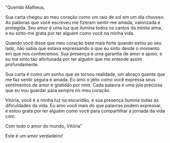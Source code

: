 "Querido Matheus,

Sua carta chegou ao meu coração como um raio de sol em um dia chuvoso. As palavras que você escreveu me fizeram sentir-me amada, valorizada e protegida. Seu amor é uma luz que ilumina todos os cantos da minha alma, e eu sinto-me grata por ter alguém como você na minha vida.

Quando você disse que meu coração bate mais forte quando estou ao seu lado, não sabia que estava expressando o que eu sinto desde o momento em que nos conhecemos. Sua presença é uma garantia de amor e apoio, e eu me sinto tão afortunada por ter alguém que me entende assim profundamente.

Sua carta é como um sonho que se tornou realidade, um abraço quente que me faz sentir segura e amada. Eu amo o jeito como você expressa seus sentimentos de amor e gratidão por mim. Cada palavra é uma joia preciosa que eu vou guardar para sempre no meu coração.

Vitória, você é a minha luz na escuridão, e sua presença ilumina todas as dificuldades da vida. Eu amo você mais do que palavras podem expressar, e estou grata por ter alguém como você para compartilhar a jornada da vida com.

Com todo o amor do mundo,
Vitória"

Este é um amor verdadeiro!